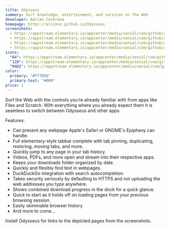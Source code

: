 ```yaml
---
title: Odysseus
summary: Surf knowledge, entertainment, and services on The Web
developer: Adrian Cochrane
homepage: https://alcinnz.github.io/Odysseus
screenshots:
  - https://appstream.elementary.io/appcenter/media/xenial/com/github/alcinnz.odysseus.desktop/E49D9645CC7986E37EFD4456DB0EDC82/screenshots/image-1_orig.png
  - https://appstream.elementary.io/appcenter/media/xenial/com/github/alcinnz.odysseus.desktop/E49D9645CC7986E37EFD4456DB0EDC82/screenshots/image-2_orig.png
  - https://appstream.elementary.io/appcenter/media/xenial/com/github/alcinnz.odysseus.desktop/E49D9645CC7986E37EFD4456DB0EDC82/screenshots/image-3_orig.png
  - https://appstream.elementary.io/appcenter/media/xenial/com/github/alcinnz.odysseus.desktop/E49D9645CC7986E37EFD4456DB0EDC82/screenshots/image-4_orig.png
icons:
  "64": https://appstream.elementary.io/appcenter/media/xenial/com/github/alcinnz.odysseus.desktop/E49D9645CC7986E37EFD4456DB0EDC82/icons/64x64/com.github.alcinnz.odysseus_com.github.alcinnz.odysseus.png
  "128": https://appstream.elementary.io/appcenter/media/xenial/com/github/alcinnz.odysseus.desktop/E49D9645CC7986E37EFD4456DB0EDC82/icons/128x128/com.github.alcinnz.odysseus_com.github.alcinnz.odysseus.png
  "64@2": https://appstream.elementary.io/appcenter/media/xenial/com/github/alcinnz.odysseus.desktop/E49D9645CC7986E37EFD4456DB0EDC82/icons/64x64@2/com.github.alcinnz.odysseus_com.github.alcinnz.odysseus.png
color:
  primary: "#f7785b"
  primary-text: "#000"
price: 1
---
```


<p>Surf the Web with the controls you’re already familiar with from apps like Files and Scratch. With everything where you already expect them it is seamless to switch between Odysseus and other apps.</p>
<p>Features:</p>
<ul>
  <li>Can present any webpage Apple&apos;s Safari or GNOME&apos;s Epiphany can handle.</li>
  <li>Full elementary-style tabbar complete with tab pinning, duplicating, restoring, moving tabs, and more.</li>
  <li>Quickly jump to any page in your tab history.</li>
  <li>Videos, PDFs, and more open and stream into their respective apps.</li>
  <li>Keeps your downloads folder organized by date.</li>
  <li>Quickly and flexibly find text in webpages.</li>
  <li>DuckDuckGo integration with search autocompletion.</li>
  <li>Takes security seriously by defaulting to HTTPS and not uploading the web addresses you type anywhere.</li>
  <li>Shows combined download progress in the dock for a quick glance.</li>
  <li>Quick to start as it holds off on loading pages from your previous browsing session.</li>
  <li>Easily skimmable browser history</li>
  <li>And more to come…</li>
</ul>
<p>Install Odysseus for links to the depicted pages from the screenshots.</p>